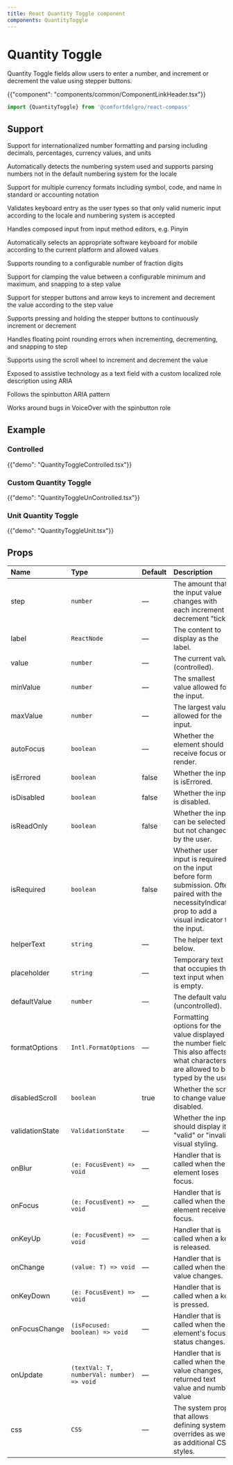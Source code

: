 ```yaml
---
title: React Quantity Toggle component
components: QuantityToggle
---
```


# Quantity Toggle

<p class="description">Quantity Toggle fields allow users to enter a number, and increment or decrement the value using stepper buttons.</p>

{{"component": "components/common/ComponentLinkHeader.tsx"}}

```jsx
import {QuantityToggle} from '@comfortdelgro/react-compass'
```

## Support

Support for internationalized number formatting and parsing including decimals, percentages, currency values, and units

Automatically detects the numbering system used and supports parsing numbers not in the default numbering system for the locale

Support for multiple currency formats including symbol, code, and name in standard or accounting notation

Validates keyboard entry as the user types so that only valid numeric input according to the locale and numbering system is accepted

Handles composed input from input method editors, e.g. Pinyin

Automatically selects an appropriate software keyboard for mobile according to the current platform and allowed values

Supports rounding to a configurable number of fraction digits

Support for clamping the value between a configurable minimum and maximum, and snapping to a step value

Support for stepper buttons and arrow keys to increment and decrement the value according to the step value

Supports pressing and holding the stepper buttons to continuously increment or decrement

Handles floating point rounding errors when incrementing, decrementing, and snapping to step

Supports using the scroll wheel to increment and decrement the value

Exposed to assistive technology as a text field with a custom localized role description using ARIA

Follows the spinbutton ARIA pattern

Works around bugs in VoiceOver with the spinbutton role

## Example

### Controlled

{{"demo": "QuantityToggleControlled.tsx"}}

### Custom Quantity Toggle

{{"demo": "QuantityToggleUnControlled.tsx"}}

### Unit Quantity Toggle

{{"demo": "QuantityToggleUnit.tsx"}}

## Props

| Name            | Type                                      | Default | Description                                                                                                                                               |
| :-------------- | :---------------------------------------- | :------ | :-------------------------------------------------------------------------------------------------------------------------------------------------------- |
| step            | `number`                                  | —       | The amount that the input value changes with each increment or decrement "tick".                                                                          |
| label           | `ReactNode`                               | —       | The content to display as the label.                                                                                                                      |
| value           | `number`                                  | —       | The current value (controlled).                                                                                                                           |
| minValue        | `number`                                  | —       | The smallest value allowed for the input.                                                                                                                 |
| maxValue        | `number`                                  | —       | The largest value allowed for the input.                                                                                                                  |
| autoFocus       | `boolean`                                 | —       | Whether the element should receive focus on render.                                                                                                       |
| isErrored       | `boolean`                                 | false   | Whether the input is isErrored.                                                                                                                           |
| isDisabled      | `boolean`                                 | false   | Whether the input is disabled.                                                                                                                            |
| isReadOnly      | `boolean`                                 | false   | Whether the input can be selected but not changed by the user.                                                                                            |
| isRequired      | `boolean`                                 | false   | Whether user input is required on the input before form submission. Often paired with the necessityIndicator prop to add a visual indicator to the input. |
| helperText      | `string`                                  | —       | The helper text below.                                                                                                                                    |
| placeholder     | `string`                                  | —       | Temporary text that occupies the text input when it is empty.                                                                                             |
| defaultValue    | `number`                                  | —       | The default value (uncontrolled).                                                                                                                         |
| formatOptions   | `Intl.FormatOptions`                      | —       | Formatting options for the value displayed in the number field. This also affects what characters are allowed to be typed by the user.                    |
| disabledScroll  | `boolean`                                 | true    | Whether the scroll to change value is disabled.                                                                                                           |
| validationState | `ValidationState`                         | —       | Whether the input should display its "valid" or "invalid" visual styling.                                                                                 |
| onBlur          | `(e: FocusEvent) => void`                 | —       | Handler that is called when the element loses focus.                                                                                                      |
| onFocus         | `(e: FocusEvent) => void`                 | —       | Handler that is called when the element receives focus.                                                                                                   |
| onKeyUp         | `(e: FocusEvent) => void`                 | —       | Handler that is called when a key is released.                                                                                                            |
| onChange        | `(value: T) => void`                      | —       | Handler that is called when the value changes.                                                                                                            |
| onKeyDown       | `(e: FocusEvent) => void`                 | —       | Handler that is called when a key is pressed.                                                                                                             |
| onFocusChange   | `(isFocused: boolean) => void`            | —       | Handler that is called when the element's focus status changes.                                                                                           |
| onUpdate        | `(textVal: T, numberVal: number) => void` | —       | Handler that is called when the value changes, returned text value and number value                                                                       |
| css             | `CSS`                                     | —       | The system prop that allows defining system overrides as well as additional CSS styles.                                                                   |
